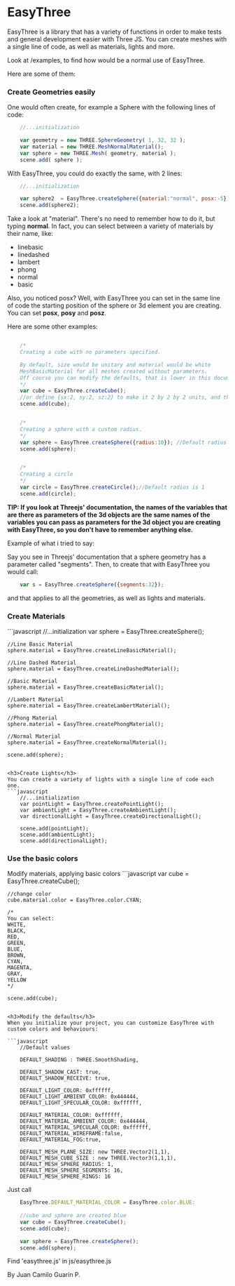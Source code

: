 # EasyThree

EasyThree is a library that has a variety of functions in order to make tests and general development easier with Three JS. You can create meshes with a single line of code, as well as materials, lights and more.

Look at /examples, to find how would be a normal use of EasyThree.

Here are some of them:

<h3>Create Geometries easily</h3>

One would often create, for example a Sphere with the following lines of code:

```javascript
	//...initialization

	var geometry = new THREE.SphereGeometry( 1, 32, 32 ); 
    var material = new THREE.MeshNormalMaterial(); 
    var sphere = new THREE.Mesh( geometry, material );
    scene.add( sphere );
```
With EasyThree, you could do exactly the same, with 2 lines:

```javascript
	//...initialization

	var sphere2  = EasyThree.createSphere({material:"normal", posx:-5});
    scene.add(sphere2);
```

Take a look at "material". There's no need to remember how to do it, but typing <b>normal</b>. In fact, you can select between a variety of materials by their name, like:
<ul>
	<li>linebasic</li>
	<li>linedashed</li>
	<li>lambert</li>
	<li>phong</li>
	<li>normal</li>
	<li>basic</li>
</ul>

Also, you noticed posx? Well, with EasyThree you can set in the same line of code the starting position of the sphere or 3d element you are creating. You can set <b>posx</b>, <b>posy</b> and <b>posz</b>.

Here are some other examples:

```javascript

	/*
	Creating a cube with no parameters specified.

	By default, size would be unitary and material would be white 
	MeshBasicMaterial for all meshes created without parameters. 
	Off course you can modify the defaults, that is lower in this document.
	*/
	var cube = EasyThree.createCube(); 
	//or define {sx:2, sy:2, sz:2} to make it 2 by 2 by 2 units, and then
	scene.add(cube);


	/*
	Creating a sphere with a custom radius.
	*/
	var sphere = EasyThree.createSphere({radius:10}); //Default radius is 1
	scene.add(sphere);


	/*
	Creating a circle
	*/
	var circle = EasyThree.createCircle();//Default radius is 1
	scene.add(circle);
```

<b>TIP: If you look at Threejs' documentation, the names of the variables that are there as parameters of the 3d objects are the same names of the variables you can pass as parameters for the 3d object you are creating with EasyThree, so you don't have to remember anything else.</b>

Example of what i tried to say:

Say you see in Threejs' documentation that a sphere geometry has a parameter called "segments". Then, to create that with EasyThree you would call:

```javascript
	var s = EasyThree.createSphere({segments:32});
```

and that applies to all the geometries, as well as lights and materials.

<h3>Create Materials</h3>
```javascript
	//...initialization
	var sphere = EasyThree.createSphere();
	
	//Line Basic Material
	sphere.material = EasyThree.createLineBasicMaterial();

	//Line Dashed Material
	sphere.material = EasyThree.createLineDashedMaterial();
	
	//Basic Material
	sphere.material = EasyThree.createBasicMaterial();
	
	//Lambert Material
	sphere.material = EasyThree.createLambertMaterial();
	
	//Phong Material
	sphere.material = EasyThree.createPhongMaterial();
	
	//Normal Material
	sphere.material = EasyThree.createNormalMaterial();
	
	scene.add(sphere);
```

<h3>Create Lights</h3>
You can create a variety of lights with a single line of code each one.
```javascript
	//...initialization
	var pointLight = EasyThree.createPointLight();
	var ambientLight = EasyThree.createAmbientLight();
	var directionalLight = EasyThree.createDirectionalLight();

	scene.add(pointLight);
	scene.add(ambientLight);
	scene.add(directionalLight);
```

<h3>Use the basic colors</h3>
Modify materials, applying basic colors
```javascript
	var cube = EasyThree.createCube();

	//change color
	cube.material.color = EasyThree.color.CYAN;

	/*
	You can select:
	WHITE,
	BLACK,
	RED,
	GREEN,
	BLUE,
	BROWN,
	CYAN,
	MAGENTA,
	GRAY,
	YELLOW
	*/
	
	scene.add(cube);
```

<h3>Modify the defaults</h3>
When you initialize your project, you can customize EasyThree with custom colors and behaviours:

```javascript
	//Default values

	DEFAULT_SHADING : THREE.SmoothShading,

	DEFAULT_SHADOW_CAST: true,
	DEFAULT_SHADOW_RECEIVE: true,

	DEFAULT_LIGHT_COLOR: 0xffffff,
	DEFAULT_LIGHT_AMBIENT_COLOR: 0x444444,
	DEFAULT_LIGHT_SPECULAR_COLOR: 0xffffff,

	DEFAULT_MATERIAL_COLOR: 0xffffff,
	DEFAULT_MATERIAL_AMBIENT_COLOR: 0x444444,
	DEFAULT_MATERIAL_SPECULAR_COLOR: 0xffffff,
	DEFAULT_MATERIAL_WIREFRAME:false,
	DEFAULT_MATERIAL_FOG:true,

	DEFAULT_MESH_PLANE_SIZE: new THREE.Vector2(1,1),
	DEFAULT_MESH_CUBE_SIZE : new THREE.Vector3(1,1,1),
	DEFAULT_MESH_SPHERE_RADIUS: 1,
	DEFAULT_MESH_SPHERE_SEGMENTS: 16,
	DEFAULT_MESH_SPHERE_RINGS: 16
```
Just call

```javascript
	EasyThree.DEFAULT_MATERIAL_COLOR = EasyThree.color.BLUE:
	
	//cube and sphere are created blue
	var cube = EasyThree.createCube();
	scene.add(cube);

	var sphere = EasyThree.createSphere();
	scene.add(sphere);

```

Find 'easythree.js' in js/easythree.js

By Juan Camilo Guarin P.